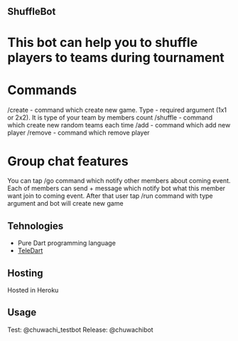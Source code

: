 ## ShuffleBot

# This bot can help you to shuffle players to teams during tournament

# Commands
/create - command which create new game. Type - required argument (1x1 or 2x2). It is type of your team by members count
/shuffle - command which create new random teams each time
/add - command which add new player
/remove - command which remove player

# Group chat features

You can tap /go command which notify other members about coming event. Each of members can send + message which notify bot what this member want join to coming event. After that user tap /run command with type argument and bot will create new game

## Tehnologies
* Pure Dart programming language
* [TeleDart](https://github.com/DinoLeung/TeleDart)

## Hosting
Hosted in Heroku

## Usage
Test: @chuwachi_testbot
Release: @chuwachibot
